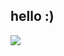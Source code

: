 ## hello :)

![](https://github-readme-stats-fork-beamdcs-projects.vercel.app/api/top-langs/?username=BeamDC&theme=dark&hide_border=true&include_all_commits=true&count_private=true&layout=compact&exclude=JavaScript,html)
<!--
## Favourite Languages
![C++](https://img.shields.io/badge/C++-blue?style=for-the-badge&logo=cplusplus) 
![C](https://img.shields.io/badge/C-gray?style=for-the-badge&logo=c) 
![Rust](https://img.shields.io/badge/Rust-darkorange?style=for-the-badge&logo=rust)  
-->
